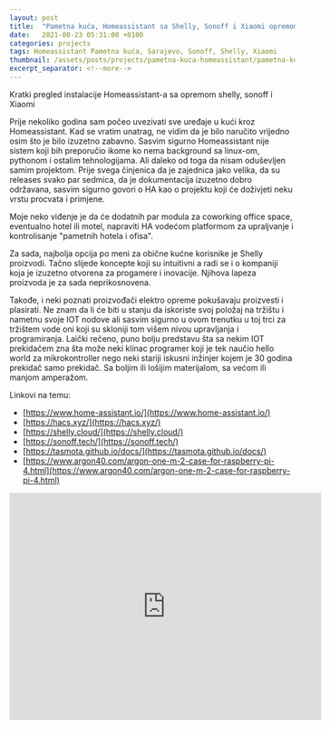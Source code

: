 ```yaml
---
layout: post
title:  "Pametna kuća, Homeassistant sa Shelly, Sonoff i Xiaomi opremom."
date:   2021-08-23 05:31:00 +0100
categories: projects
tags: Homeassistant Pametna kuća, Sarajevo, Sonoff, Shelly, Xiaomi
thumbnail: /assets/posts/projects/pametna-kuca-homeassistant/pametna-kuca-homeassistant.jpg
excerpt_separator: <!--more-->
---
```


Kratki pregled instalacije Homeassistant-a sa opremom shelly, sonoff i Xiaomi

Prije nekoliko godina sam počeo uvezivati sve uređaje u kući kroz Homeassistant. Kad se vratim unatrag, ne vidim da je bilo naručito vrijedno osim što je bilo izuzetno zabavno. Sasvim sigurno Homeassistant nije sistem koji bih preporučio ikome ko nema background sa linux-om, pythonom i ostalim tehnologijama. Ali daleko od toga da nisam oduševljen samim projektom. Prije svega činjenica da je zajednica jako velika, da su releases svako par sedmica, da je dokumentacija izuzetno dobro održavana, sasvim sigurno govori o HA kao o projektu koji će doživjeti neku vrstu procvata i primjene.

Moje neko viđenje je da će dodatnih par modula za coworking office space, eventualno hotel ili motel, napraviti HA vodećom platformom za upraljvanje i kontrolisanje "pametnih hotela i ofisa".

Za sada, najbolja opcija po meni za obične kućne korisnike je Shelly proizvodi. Tačno slijede koncepte koji su intuitivni a radi se i o kompaniji koja je izuzetno otvorena za progamere i inovacije. Njihova lapeza proizvoda je za sada neprikosnovena.

Takođe, i neki poznati proizvođači elektro opreme pokušavaju proizvesti i plasirati. Ne znam da li će biti u stanju da iskoriste svoj položaj na tržištu i nametnu svoje IOT nodove ali sasvim sigurno u ovom trenutku u toj trci za tržištem vode oni koji su skloniji tom višem nivou upravljanja i programiranja. Laički rečeno, puno bolju predstavu šta sa nekim IOT prekidačem zna šta može neki klinac programer koji je tek naučio hello world za mikrokontroller nego neki stariji iskusni inžinjer kojem je 30 godina prekidač samo prekidač. Sa boljim ili lošijim materijalom, sa većom ili manjom amperažom.

Linkovi na temu:
* [https://www.home-assistant.io/](https://www.home-assistant.io/)
* [https://hacs.xyz/](https://hacs.xyz/)
* [https://shelly.cloud/](https://shelly.cloud/)
* [https://sonoff.tech/](https://sonoff.tech/)
* [https://tasmota.github.io/docs/](https://tasmota.github.io/docs/)
* [https://www.argon40.com/argon-one-m-2-case-for-raspberry-pi-4.html](https://www.argon40.com/argon-one-m-2-case-for-raspberry-pi-4.html)


<iframe width="550" height="400" src="https://www.youtube.com/embed/mrhUqYukOAw" frameborder="0" allow="accelerometer; autoplay; encrypted-media; gyroscope; picture-in-picture" allowfullscreen></iframe>